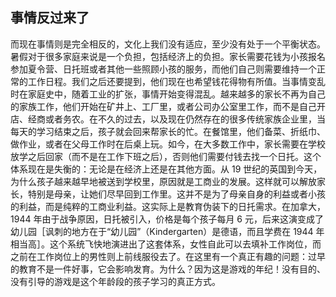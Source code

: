 ## 事情反过来了

而现在事情则是完全相反的，文化上我们没有适应，至少没有处于一个平衡状态。暑假对于很多家庭来说是一个负担，包括经济上的负担。家长需要花钱为小孩报名参加夏令营、日托班或者其他一些照顾小孩的服务，而他们自己则需要维持一个正常的工作日程。我们之后还要提到，他们现在也希望钱花得物有所值。当事情变乱时在家庭史中，随着工业的扩张，事情开始变得混乱。越来越多的家长不再为自己的家族工作，他们开始在矿井上、工厂里，或者公司办公室里工作，而不是自己开店、经商或者务农。在不久的过去，以及现在仍然存在的很多传统家族企业里，当每天的学习结束之后，孩子就会回来帮家长的忙。在餐馆里，他们备菜、折纸巾、做作业，或者在父母工作时在后桌上玩。如今，在大多数工作中，家长需要在学校放学之后回家（而不是在工作下班之后），否则他们需要付钱去找一个日托。这个体系现在是失衡的：无论是在经济上还是在其他方面。从 19 世纪的英国到今天，为什么孩子越来越早地被送到学校里，原因就是工商业的发展。这样就可以解放家长，特别是母亲，让她们尽早回到工作里。这并不是为了母亲自身的利益或者小孩的利益，而是纯粹的工商业利益。这实际上是教育伪装下的日托需求。在加拿大，1944 年由于战争原因，日托被引入，价格是每个孩子每月 6 元，后来这演变成了幼儿园［讽刺的地方在于“幼儿园”（Kindergarten）是德语，而且学费在 1944 年相当高］。这个系统飞快地演进出了这套体系，女性自此可以去填补工作岗位，而之前在工作岗位上的男性则上前线服役去了。在这里有一个真正有趣的问题：过早的教育不是一件好事，它会影响发育。为什么？因为这是游戏的年纪！没有目的、没有引导的游戏是这个年龄段的孩子学习的真正方式。